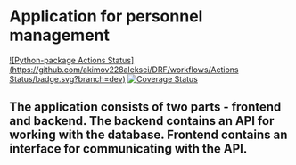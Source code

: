# Application for personnel management
[![Python-package Actions Status](https://github.com/akimov228aleksei/DRF/workflows/Actions Status/badge.svg?branch=dev)](https://github.com/akimov228aleksei/DRF/actions)
[![Coverage Status](https://coveralls.io/repos/github/akimov228aleksei/DRF/badge.svg?branch=dev)](https://coveralls.io/github/akimov228aleksei/DRF?branch=dev)

## The application consists of two parts - frontend and backend. The backend contains an API for working with the database. Frontend contains an interface for communicating with the API.